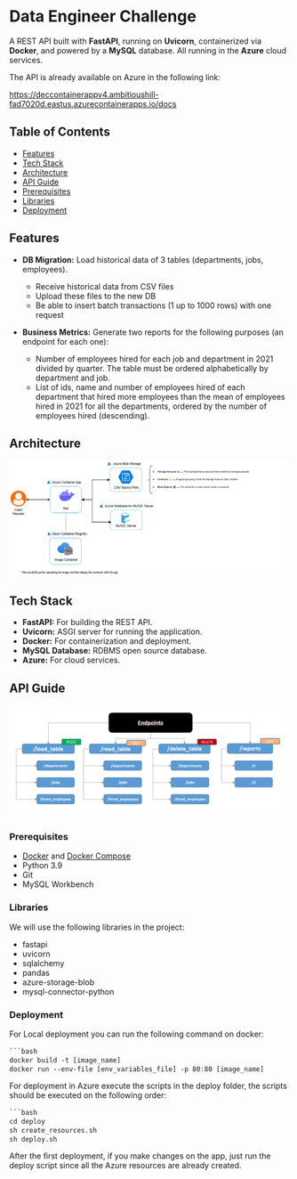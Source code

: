 # Data Engineer Challenge

A REST API built with **FastAPI**, running on **Uvicorn**, containerized via **Docker**, and powered by a **MySQL** database. All running in the **Azure** cloud services.

The API is already available on Azure in the following link:

https://deccontainerappv4.ambitioushill-fad7020d.eastus.azurecontainerapps.io/docs

## Table of Contents

- [Features](#features)
- [Tech Stack](#tech-stack)
- [Architecture](#architecture)
- [API Guide](#api-guide)
- [Prerequisites](#prerequisites)
- [Libraries](#Libraries)
- [Deployment](#running-the-application)

## Features

- **DB Migration:** Load historical data of 3 tables (departments, jobs, employees).
    - Receive historical data from CSV files
    - Upload these files to the new DB
    - Be able to insert batch transactions (1 up to 1000 rows) with one request

- **Business Metrics:** Generate two reports for the following purposes (an endpoint for each one):
    - Number of employees hired for each job and department in 2021 divided by quarter. The table must be ordered alphabetically by department and job.
    - List of ids, name and number of employees hired of each department that hired more employees than the mean of employees hired in 2021 for all the departments, ordered by the number of employees hired (descending).

## Architecture

![Arquitecture Diagram](/diagrams/DEC_ArquitectureDiagram.png)

## Tech Stack

- **FastAPI:** For building the REST API.
- **Uvicorn:** ASGI server for running the application.
- **Docker:** For containerization and deployment.
- **MySQL Database:** RDBMS open source database.
- **Azure:** For cloud services.

## API Guide

![Endpoints Guide](/diagrams/DEC_EndpointsGuide.png)

### Prerequisites

- [Docker](https://www.docker.com/get-started) and [Docker Compose](https://docs.docker.com/compose/install/)
- Python 3.9
- Git
- MySQL Workbench

### Libraries

We will use the following libraries in the project:
- fastapi
- uvicorn
- sqlalchemy
- pandas
- azure-storage-blob
- mysql-connector-python

### Deployment

For Local deployment you can run the following command on docker:
    
    ```bash
    docker build -t [image_name]
    docker run --env-file [env_variables_file] -p 80:80 [image_name]

For deployment in Azure execute the scripts in the deploy folder, the scripts should be executed on the following order:

    ```bash
    cd deploy
    sh create_resources.sh
    sh deploy.sh

After the first deployment, if you make changes on the app, just run the deploy script since all the Azure resources are already created.
